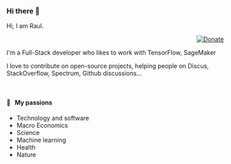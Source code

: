 ### Hi there 👋

<!--
**helloraul/helloraul** is a ✨ _special_ ✨ repository because its `README.md` (this file) appears on your GitHub profile.

Here are some ideas to get you started:

- 🔭 I’m currently working on ...
- 🌱 I’m currently learning ...
- 👯 I’m looking to collaborate on ...
- 🤔 I’m looking for help with ...
- 💬 Ask me about ...
- 📫 How to reach me: ...
- 😄 Pronouns: ...
- ⚡ Fun fact: ...
-->
Hi, I am Raul.

<div align="right">
  <a href="https://aralroca.com/donate">
    <img src="https://img.shields.io/badge/$-support-ff69b4.svg?style=flat" alt="Donate" />
  </a>
</div>

I'm a Full-Stack developer who likes to work with TensorFlow, SageMaker 

I love to contribute on open-source projects, helping people on Discus, StackOverflow, Spectrum, Github discussions... 

<br />

#### 🧡 &nbsp;&nbsp;My passions

* Technology and software
* Macro Economics
* Science
* Machine learning 
* Health
* Nature

